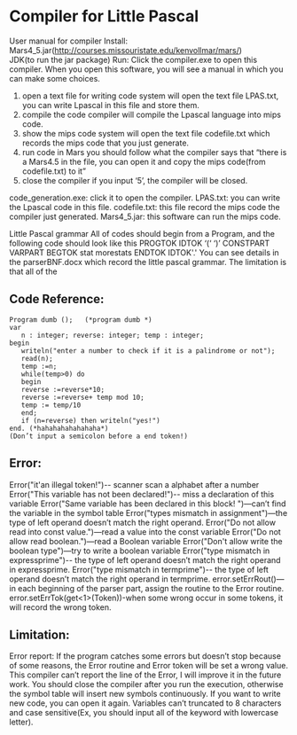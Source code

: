 # Compiler for Little Pascal
User manual for compiler
Install: Mars4_5.jar(http://courses.missouristate.edu/kenvollmar/mars/)  
      JDK(to run the jar package)
Run:
Click the compiler.exe to open this compiler.
When you open this software, you will see a manual in which you can make some choices.

1.	open a text file for writing code
system will open the text file LPAS.txt, you can write Lpascal in this file and store them.
2.	compile the code
compiler will compile the Lpascal language into mips code.
3.	show the mips code
system will open the text file codefile.txt which records the mips code that you just generate.
4.	run code in Mars
you should follow what the compiler says that “there is a Mars4.5 in the file, you can open it and copy the mips code(from codefile.txt) to it”
5.	close the compiler
if you input ‘5’, the compiler will be closed.

code_generation.exe: click it to open the compiler.
LPAS.txt: you can write the Lpascal code in this file.
codefile.txt: this file record the mips code the compiler just generated.
Mars4_5.jar: this software can run the mips code.

Little Pascal grammar
All of codes should begin from a Program, and the following code should look like this PROGTOK IDTOK  ‘(‘ ‘)’ CONSTPART VARPART BEGTOK stat morestats ENDTOK IDTOK'.'
You can see details in the parserBNF.docx which record the little pascal grammar.
The limitation is that all of the 

## Code Reference:
```
Program dumb ();   (*program dumb *)
var
   n : integer; reverse: integer; temp : integer;
begin
   writeln("enter a number to check if it is a palindrome or not");
   read(n);
   temp :=n;
   while(temp>0) do 
   begin 
   reverse :=reverse*10;
   reverse :=reverse+ temp mod 10;
   temp := temp/10
   end;  
   if (n=reverse) then writeln("yes!")
end. (*hahahahahahahaha*)
(Don’t input a semicolon before a end token!)
```


## Error:
Error("it'an illegal token!")-- scanner scan a alphabet after a number
Error("This variable has not been declared!")-- miss a declaration of this variable
Error("Same variable has been declared in this block! ")—can’t find the variable in the symbol table
Error("types mismatch in assignment")—the type of left operand doesn’t match the right operand.
Error("Do not allow read into const value.")—read a value into the const variable
Error("Do not allow read boolean.")—read a Boolean variable
Error("Don't allow write the boolean type")—try to write a boolean variable
Error("type mismatch in expressprime")-- the type of left operand doesn’t match the right operand in expressprime.
Error("type mismatch in termprime")-- the type of left operand doesn’t match the right operand in termprime.
error.setErrRout()—in each beginning of the parser part, assign the routine to the Error routine.
error.setErrTok(get<1>(Token))-when some wrong occur in some tokens, it will record the wrong token.

## Limitation:
Error report: If the program catches some errors but doesn’t stop because of some reasons, the Error routine and Error token will be set a wrong value.
This compiler can’t report the line of the Error, I will improve it in the future work.	
You should close the compiler after you run the execution, otherwise the symbol table will insert new symbols continuously. If you want to write new code, you can open it again.
Variables can’t truncated to 8 characters and case sensitive(Ex, you should input all of the keyword with lowercase letter).

